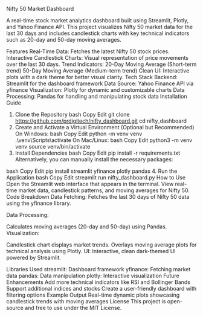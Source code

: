 Nifty 50 Market Dashboard

A real-time stock market analytics dashboard built using Streamlit, Plotly, and Yahoo Finance API. This project visualizes Nifty 50 market data for the last 30 days and includes candlestick charts with key technical indicators such as 20-day and 50-day moving averages.

Features
Real-Time Data: Fetches the latest Nifty 50 stock prices.
Interactive Candlestick Charts: Visual representation of price movements over the last 30 days.
Trend Indicators:
20-Day Moving Average (Short-term trend)
50-Day Moving Average (Medium-term trend)
Clean UI: Interactive plots with a dark theme for better visual clarity.
Tech Stack
Backend: Streamlit for the dashboard framework
Data Source: Yahoo Finance API via yfinance
Visualization: Plotly for dynamic and customizable charts
Data Processing: Pandas for handling and manipulating stock data
Installation Guide
1. Clone the Repository
bash
Copy
Edit
git clone https://github.com/prdigitech/nifty_dashboard.git
cd nifty_dashboard
2. Create and Activate a Virtual Environment (Optional but Recommended)
On Windows:
bash
Copy
Edit
python -m venv venv
.\venv\Scripts\activate
On Mac/Linux:
bash
Copy
Edit
python3 -m venv venv
source venv/bin/activate
3. Install Dependencies
bash
Copy
Edit
pip install -r requirements.txt
Alternatively, you can manually install the necessary packages:

bash
Copy
Edit
pip install streamlit yfinance plotly pandas
4. Run the Application
bash
Copy
Edit
streamlit run nifty_dashboard.py
How to Use
Open the Streamlit web interface that appears in the terminal.
View real-time market data, candlestick patterns, and moving averages for Nifty 50.
Code Breakdown
Data Fetching:
Fetches the last 30 days of Nifty 50 data using the yfinance library.

Data Processing:

Calculates moving averages (20-day and 50-day) using Pandas.
Visualization:

Candlestick chart displays market trends.
Overlays moving average plots for technical analysis using Plotly.
UI:
Interactive, clean dark-themed UI powered by Streamlit.

Libraries Used
streamlit: Dashboard framework
yfinance: Fetching market data
pandas: Data manipulation
plotly: Interactive visualization
Future Enhancements
Add more technical indicators like RSI and Bollinger Bands
Support additional indices and stocks
Create a user-friendly dashboard with filtering options
Example Output
Real-time dynamic plots showcasing candlestick trends with moving averages
License
This project is open-source and free to use under the MIT License.
